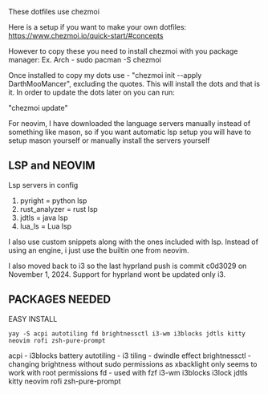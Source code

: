 These dotfiles use chezmoi

Here is a setup if you want to make your own dotfiles:
https://www.chezmoi.io/quick-start/#concepts

However to copy these you need to install chezmoi with you package manager:
Ex. Arch - sudo pacman -S chezmoi

Once installed to copy my dots use - "chezmoi init --apply DarthMooMancer", excluding the quotes. This will install the dots and that is it. 
In order to update the dots later on you can run:

"chezmoi update"


For neovim, I have downloaded the language servers manually instead of something like mason, so if you want automatic lsp setup you will have to setup mason yourself or manually install the servers yourself 

LSP and NEOVIM
--------------

Lsp servers in config
1. pyright = python lsp
2. rust_analyzer = rust lsp
3. jdtls = java lsp
4. lua_ls = Lua lsp 

I also use custom snippets along with the ones included with lsp. Instead of using an engine, i just use the builtin one from neovim.

I also moved back to i3 so the last hyprland push is commit c0d3029 on November 1, 2024. Support for hyprland wont be updated only i3.

PACKAGES NEEDED
---------------
EASY INSTALL
```
yay -S acpi autotiling fd brightnessctl i3-wm i3blocks jdtls kitty neovim rofi zsh-pure-prompt
```
acpi - i3blocks battery
autotiling - i3 tiling - dwindle effect
brightnessctl - changing brightness without sudo permissions as xbacklight only seems to work with root permissions
fd - used with fzf
i3-wm
i3blocks
i3lock
jdtls 
kitty
neovim
rofi
zsh-pure-prompt

